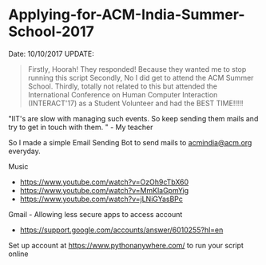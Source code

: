 # Applying-for-ACM-India-Summer-School-2017
Date: 10/10/2017
UPDATE: 
> Firstly, Hoorah! They responded! Because they wanted me to stop running this script
> Secondly, No I did get to attend the ACM Summer School.
> Thirdly, totally not related to this but attended the International Conference on Human Computer Interaction (INTERACT'17) as a Student Volunteer and had the BEST TIME!!!!!


"IIT's are slow with managing such events. So keep sending them mails and try to get in touch with them. " - My teacher

So I made a simple Email Sending Bot to send mails to acmindia@acm.org everyday.

Music
- https://www.youtube.com/watch?v=OzOh9cTbX60
- https://www.youtube.com/watch?v=MmKlaGpmYig
- https://www.youtube.com/watch?v=jLNiGYasBPc

Gmail - Allowing less secure apps to access account
- https://support.google.com/accounts/answer/6010255?hl=en

Set up account at https://www.pythonanywhere.com/ to run your script online

